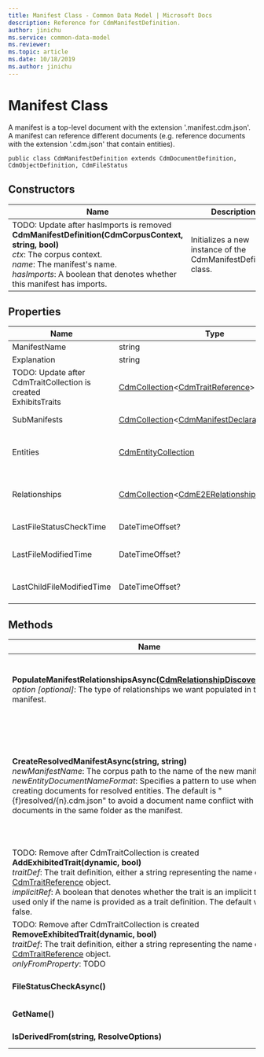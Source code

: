 ```yaml
---
title: Manifest Class - Common Data Model | Microsoft Docs
description: Reference for CdmManifestDefinition.
author: jinichu
ms.service: common-data-model
ms.reviewer: 
ms.topic: article
ms.date: 10/18/2019
ms.author: jinichu
---
```


# Manifest Class

A manifest is a top-level document with the extension '.manifest.cdm.json'. A manifest can reference different documents (e.g. reference documents with the extension '.cdm.json' that contain entities).

```
public class CdmManifestDefinition extends CdmDocumentDefinition, CdmObjectDefinition, CdmFileStatus
```

## Constructors
|Name|Description|
|---|---|
|TODO: Update after hasImports is removed<br/>**CdmManifestDefinition(CdmCorpusContext, string, bool)**<br/>*ctx*: The corpus context.<br/>*name*: The manifest's name.<br/>*hasImports*: A boolean that denotes whether this manifest has imports.|Initializes a new instance of the CdmManifestDefinition class.|

## Properties
|Name|Type|Description|
|---|---|---|
|ManifestName|string|The manifest's name.|
|Explanation|string|The manifest's explanation.|
|TODO: Update after CdmTraitCollection is created<br/>ExhibitsTraits|[CdmCollection](collection.md)\<[CdmTraitReference](traitreference.md)>|The collection of exhibited traits.|
|SubManifests|[CdmCollection](collection.md)\<[CdmManifestDeclarationDefinition](manifestdeclaration.md)>|The collection of sub-manifests.|
|Entities|[CdmEntityCollection](entitycollection.md)|The entities declared in the manifest (could only be [LocalEntityDeclaration](localentitydeclaration.md) or [ReferencedEntityDeclaration](referencedentitydeclaration.md)).|
|Relationships|[CdmCollection](collection.md)\<[CdmE2ERelationship](e2erelationship.md)>|The collection of references that exist in which either the from entity or the to entity is defined in this folder.|
|LastFileStatusCheckTime|DateTimeOffset?|The last time the modified time was checked for this file.|
|LastFileModifiedTime|DateTimeOffset?|The last time this file was modified according to the OM.|
|LastChildFileModifiedTime|DateTimeOffset?|The last time a child file was modified according to the OM.|


## Methods
|Name|Description|Return Type|
|---|---|---|
|**PopulateManifestRelationshipsAsync([CdmRelationshipDiscoveryStyle](relationshipdiscoverystyle.md))**<br/>*option [optional]*: The type of relationships we want populated in the manifest.|Populates the relationships that the entities in the current manifest are involved in. This function is used to pre-calculate relationships that lead to optimizations during the resolution process.|Task|
|**CreateResolvedManifestAsync(string, string)**<br />*newManifestName*: The corpus path to the name of the new manifest. <br/>*newEntityDocumentNameFormat*:  Specifies a pattern to use when creating documents for resolved entities. The default is "\{f}resolved/\{n}.cdm.json" to avoid a document name conflict with documents in the same folder as the manifest.<br/>|Creates a resolved copy of the manifest. Every instance of the string \{n} from the argument is replaced with the entity name from the source manifest. Every instance of the string \{f} is replaced with the folder path from the source manifest to the source entity (if there is one that is possible as a relative location, else nothing). A manifest with all the entities resolved is returned.|Task\<[CdmManifestDefinition](manifest.md)>|
|TODO: Remove after CdmTraitCollection is created<br/>**AddExhibitedTrait(dynamic, bool)**<br/>*traitDef*: The trait definition, either a string representing the name or a [CdmTraitReference](traitreference.md) object.<br/>*implicitRef*: A boolean that denotes whether the trait is an implicit trait. It is used only if the name is provided as a trait definition. The default value is false.|Adds the specified trait definition to the list of exhibited traits. Returns the added trait.|[CdmTraitReference](traitreference.md)|
|TODO: Remove after CdmTraitCollection is created<br/>**RemoveExhibitedTrait(dynamic, bool)**<br/>*traitDef*: The trait definition, either a string representing the name or a [CdmTraitReference](traitreference.md) object.<br/>*onlyFromProperty*: TODO|Removes the trait definition from the exhibited trait list.|void|
|**FileStatusCheckAsync()**|Updates the object and its children, if any, with the current time.|Task|
|**GetName()**|See *CdmObjectDefinition.GetName()*.|string|
|**IsDerivedFrom(string, ResolveOptions)**|See *CdmObject.IsDerivedFrom(...)*.|bool|

